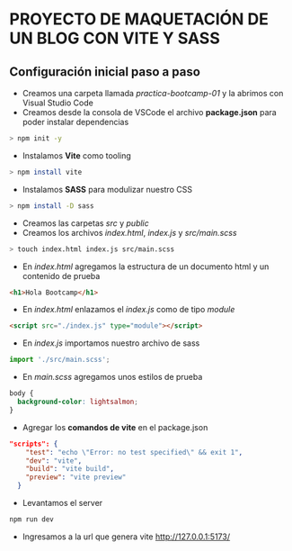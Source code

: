# PROYECTO DE MAQUETACIÓN DE UN BLOG CON VITE Y SASS
## Configuración inicial paso a paso

- Creamos una carpeta llamada _practica-bootcamp-01_ y la abrimos con Visual Studio Code
- Creamos desde la consola de VSCode el archivo **package.json** para poder instalar dependencias
````bash
> npm init -y
````
- Instalamos **Vite** como tooling
````bash
> npm install vite
````
- Instalamos **SASS** para modulizar nuestro CSS
````bash
> npm install -D sass
````
- Creamos las carpetas _src_ y _public_
- Creamos los archivos _index.html_, _index.js_ y _src/main.scss_
````bash
> touch index.html index.js src/main.scss
````
- En _index.html_ agregamos la estructura de un documento html y un contenido de prueba
````html
<h1>Hola Bootcamp</h1>
````
- En _index.html_ enlazamos el _index.js_ como de tipo _module_
````html
<script src="./index.js" type="module"></script>
````
- En _index.js_ importamos nuestro archivo de sass
````js
import './src/main.scss';
````
- En _main.scss_ agregamos unos estilos de prueba
````css
body {
  background-color: lightsalmon;
}
````
- Agregar los **comandos de vite** en el package.json
````json
"scripts": {
    "test": "echo \"Error: no test specified\" && exit 1",
    "dev": "vite",
    "build": "vite build",
    "preview": "vite preview"
  }
````
- Levantamos el server
````bash
npm run dev
````
- Ingresamos a la url que genera vite http://127.0.0.1:5173/
